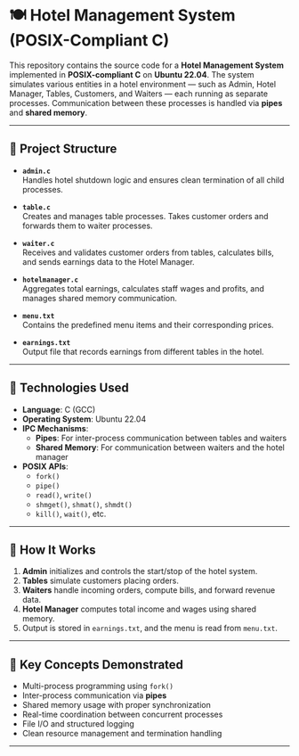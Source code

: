 # 🍽️ Hotel Management System (POSIX-Compliant C)

This repository contains the source code for a **Hotel Management System** implemented in **POSIX-compliant C** on **Ubuntu 22.04**. The system simulates various entities in a hotel environment — such as Admin, Hotel Manager, Tables, Customers, and Waiters — each running as separate processes. Communication between these processes is handled via **pipes** and **shared memory**.

---

## 📁 Project Structure

- **`admin.c`**  
  Handles hotel shutdown logic and ensures clean termination of all child processes.

- **`table.c`**  
  Creates and manages table processes. Takes customer orders and forwards them to waiter processes.

- **`waiter.c`**  
  Receives and validates customer orders from tables, calculates bills, and sends earnings data to the Hotel Manager.

- **`hotelmanager.c`**  
  Aggregates total earnings, calculates staff wages and profits, and manages shared memory communication.

- **`menu.txt`**  
  Contains the predefined menu items and their corresponding prices.

- **`earnings.txt`**  
  Output file that records earnings from different tables in the hotel.

---

## 🔧 Technologies Used

- **Language**: C (GCC)
- **Operating System**: Ubuntu 22.04
- **IPC Mechanisms**:
  - **Pipes**: For inter-process communication between tables and waiters
  - **Shared Memory**: For communication between waiters and the hotel manager
- **POSIX APIs**:
  - `fork()`
  - `pipe()`
  - `read()`, `write()`
  - `shmget()`, `shmat()`, `shmdt()`
  - `kill()`, `wait()`, etc.

---

## 🚀 How It Works

1. **Admin** initializes and controls the start/stop of the hotel system.
2. **Tables** simulate customers placing orders.
3. **Waiters** handle incoming orders, compute bills, and forward revenue data.
4. **Hotel Manager** computes total income and wages using shared memory.
5. Output is stored in `earnings.txt`, and the menu is read from `menu.txt`.

---

## 📌 Key Concepts Demonstrated

- Multi-process programming using `fork()`
- Inter-process communication via **pipes**
- Shared memory usage with proper synchronization
- Real-time coordination between concurrent processes
- File I/O and structured logging
- Clean resource management and termination handling

---


